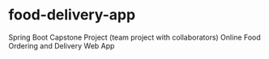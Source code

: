 # food-delivery-app
Spring Boot Capstone Project (team project with collaborators)
Online Food Ordering and Delivery Web App
